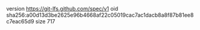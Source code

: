 version https://git-lfs.github.com/spec/v1
oid sha256:a00d13d3be2625e96b4668af22c05019cac7ac1dacb8a8f87b81ee8c7eac65d9
size 717
